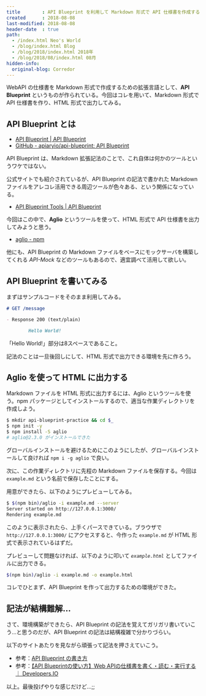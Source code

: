 ```yaml
---
title        : API Blueprint を利用して Markdown 形式で API 仕様書を作成する
created      : 2018-08-08
last-modified: 2018-08-08
header-date  : true
path:
  - /index.html Neo's World
  - /blog/index.html Blog
  - /blog/2018/index.html 2018年
  - /blog/2018/08/index.html 08月
hidden-info:
  original-blog: Corredor
---
```


WebAPI の仕様書を Markdown 形式で作成するための拡張言語として、**API Blueprint** というものが作られている。今回はコレを用いて、Markdown 形式で API 仕様書を作り、HTML 形式で出力してみる。

## API Blueprint とは

- [API Blueprint | API Blueprint](https://apiblueprint.org/)
- [GitHub - apiaryio/api-blueprint: API Blueprint](https://github.com/apiaryio/api-blueprint)

API Blueprint は、Markdown 拡張記法のことで、これ自体は何かのツールというワケではない。

公式サイトでも紹介されているが、API Blueprint の記法で書かれた Markdown ファイルをアレコレ活用できる周辺ツールが色々ある、という関係になっている。

- [API Blueprint Tools | API Blueprint](https://apiblueprint.org/tools.html)

今回はこの中で、**Aglio** というツールを使って、HTML 形式で API 仕様書を出力してみようと思う。

- [aglio - npm](https://www.npmjs.com/package/aglio)

他にも、API Blueprint の Markdown ファイルをベースにモックサーバを構築してくれる *API-Mock* などのツールもあるので、適宜調べて活用して欲しい。

## API Blueprint を書いてみる

まずはサンプルコードをそのまま利用してみる。

```markdown
# GET /message

- Response 200 (text/plain)

        Hello World!
```

「Hello World!」部分は8スペースであること。

記法のことは一旦後回しにして、HTML 形式で出力できる環境を先に作ろう。

## Aglio を使って HTML に出力する

Markdown ファイルを HTML 形式に出力するには、Aglio というツールを使う。npm パッケージとしてインストールするので、適当な作業ディレクトリを作成しよう。

```bash
$ mkdir api-blueprint-practice && cd $_
$ npm init -y
$ npm install -S aglio
# aglio@2.3.0 がインストールできた
```

グローバルインストールを避けるためにこのようにしたが、グローバルインストールして良ければ `npm i -g aglio` で良い。

次に、この作業ディレクトリに先程の Markdown ファイルを保存する。今回は `example.md` という名前で保存したことにする。

用意ができたら、以下のようにプレビューしてみる。

```bash
$ $(npm bin)/aglio -i example.md --server
Server started on http://127.0.0.1:3000/
Rendering example.md
```

このように表示されたら、上手くパースできている。ブラウザで `http://127.0.0.1:3000/` にアクセスすると、今作った `example.md` が HTML 形式で表示されているはずだ。

プレビューして問題なければ、以下のように叩いて *`example.html`* としてファイルに出力できる。

```bash
$(npm bin)/aglio -i example.md -o example.html
```

コレでひとまず、API Blueprint を作って出力するための環境ができた。

## 記法が結構難解…

さて、環境構築ができたら、API Blueprint の記法を覚えてガリガリ書いていこう…と思うのだが、API Blueprint の記法は結構複雑で分かりづらい。

以下のサイトあたりを見ながら頑張って記法を押さえていこう。

- 参考：[API Blueprint の書き方](https://tex2e.github.io/blog/misc/api-blueprint)
- 参考：[【API Blueprintの使い方】Web APIの仕様書を書く・読む・実行する ｜ Developers.IO](https://dev.classmethod.jp/server-side/api-document-with-api-blueprint/)

以上。最後投げやりな感じだけど…;;
